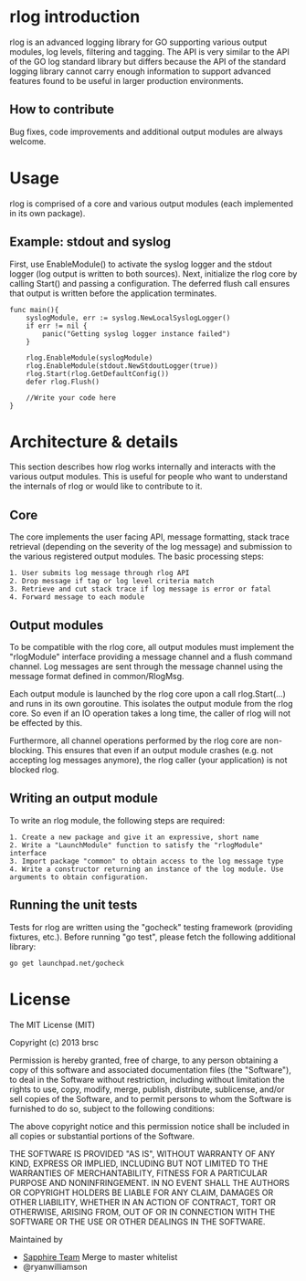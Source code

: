 rlog introduction
=================

rlog is an advanced logging library for GO supporting various output modules, log levels, filtering
and tagging. The API is very similar to the API of the GO log standard library but differs because
the API of the standard logging library cannot carry enough information to support advanced features
found to be useful in larger production environments.

How to contribute
-----------------
Bug fixes, code improvements and additional output modules are always welcome.


Usage
=====

rlog is comprised of a core and various output modules (each implemented in its own package).

Example: stdout and syslog
--------------------------

First, use EnableModule() to activate the syslog logger and the stdout logger (log output is written
to both sources). Next, initialize the rlog core by calling Start() and passing a configuration. The
deferred flush call ensures that output is written before the application terminates.

	func main(){
		syslogModule, err := syslog.NewLocalSyslogLogger()
		if err != nil {
			panic("Getting syslog logger instance failed")
		}

		rlog.EnableModule(syslogModule)
		rlog.EnableModule(stdout.NewStdoutLogger(true))
		rlog.Start(rlog.GetDefaultConfig())
		defer rlog.Flush()

		//Write your code here
	}

Architecture & details
======================

This section describes how rlog works internally and interacts with the various output modules. This
is useful for people who want to understand the internals of rlog or would like to contribute to it.

Core
----

The core implements the user facing API, message formatting, stack trace retrieval (depending on the
severity of the log message) and submission to the various registered output modules. The basic
processing steps:

	1. User submits log message through rlog API
	2. Drop message if tag or log level criteria match
	3. Retrieve and cut stack trace if log message is error or fatal
	4. Forward message to each module

Output modules
--------------

To be compatible with the rlog core, all output modules must implement the "rlogModule" interface
providing a message channel and a flush command channel. Log messages are sent through the message
channel using the message format defined in common/RlogMsg.

Each output module is launched by the rlog core upon a call rlog.Start(...) and runs in its own
goroutine. This isolates the output module from the rlog core. So even if an IO operation takes a
long time, the caller of rlog will not be effected by this.

Furthermore, all channel operations performed by the rlog core are non-blocking. This ensures that
even if an output module crashes (e.g. not accepting log messages anymore), the rlog caller (your
application) is not blocked rlog.

Writing an output module
------------------------

To write an rlog module, the following steps are required:

	1. Create a new package and give it an expressive, short name
	2. Write a "LaunchModule" function to satisfy the "rlogModule" interface
	3. Import package "common" to obtain access to the log message type
	4. Write a constructor returning an instance of the log module. Use arguments to obtain configuration.

Running the unit tests
----------------------

Tests for rlog are written using the "gocheck" testing framework (providing fixtures, etc.). Before
running "go test", please fetch the following additional library:

	go get launchpad.net/gocheck

License
=======
The MIT License (MIT)

Copyright (c) 2013 brsc

Permission is hereby granted, free of charge, to any person obtaining a copy of
this software and associated documentation files (the "Software"), to deal in
the Software without restriction, including without limitation the rights to
use, copy, modify, merge, publish, distribute, sublicense, and/or sell copies of
the Software, and to permit persons to whom the Software is furnished to do so,
subject to the following conditions:

The above copyright notice and this permission notice shall be included in all
copies or substantial portions of the Software.

THE SOFTWARE IS PROVIDED "AS IS", WITHOUT WARRANTY OF ANY KIND, EXPRESS OR
IMPLIED, INCLUDING BUT NOT LIMITED TO THE WARRANTIES OF MERCHANTABILITY, FITNESS
FOR A PARTICULAR PURPOSE AND NONINFRINGEMENT. IN NO EVENT SHALL THE AUTHORS OR
COPYRIGHT HOLDERS BE LIABLE FOR ANY CLAIM, DAMAGES OR OTHER LIABILITY, WHETHER
IN AN ACTION OF CONTRACT, TORT OR OTHERWISE, ARISING FROM, OUT OF OR IN
CONNECTION WITH THE SOFTWARE OR THE USE OR OTHER DEALINGS IN THE SOFTWARE.

Maintained by
 - [Sapphire Team](https://wookiee.rightscale.com/display/rightscale/Meet+the+Sapphire+Team)
Merge to master whitelist
 - @ryanwilliamson
